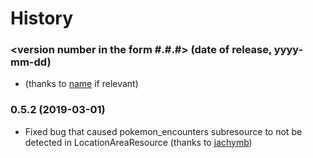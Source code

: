 # History

### <version number in the form #.#.#> (date of release, yyyy-mm-dd)
* <New in this version> (thanks to [name](https://github_page) if relevant)

### 0.5.2 (2019-03-01)
* Fixed bug that caused pokemon_encounters subresource to not be detected in LocationAreaResource
(thanks to [jachymb](https://github.com/jachymb))
